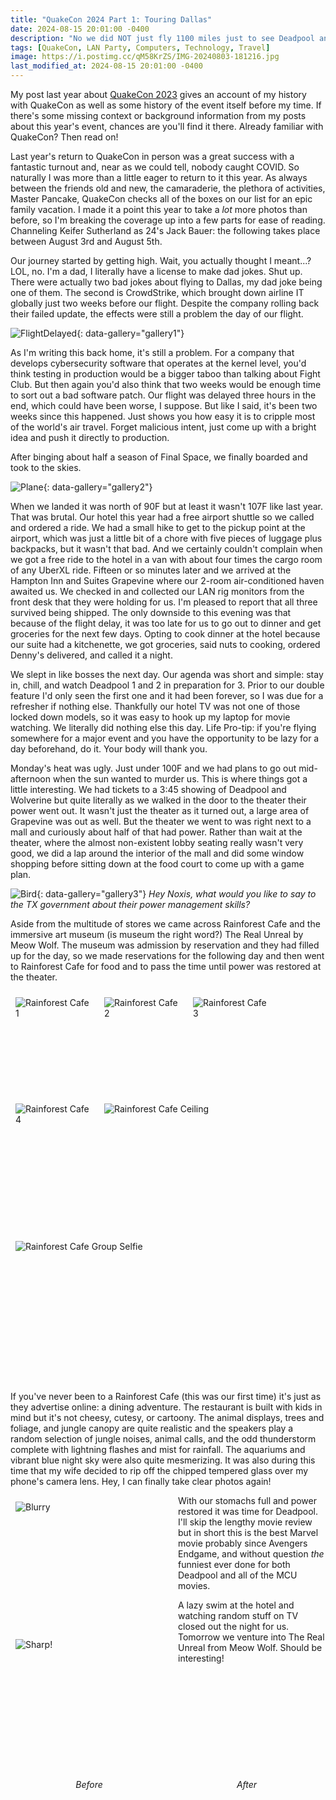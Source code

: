 ```yaml
---
title: "QuakeCon 2024 Part 1: Touring Dallas"
date: 2024-08-15 20:01:00 -0400
description: "No we did NOT just fly 1100 miles just to see Deadpool and Wolverine!"
tags: [QuakeCon, LAN Party, Computers, Technology, Travel]
image: https://i.postimg.cc/qM58KrZS/IMG-20240803-181216.jpg
last_modified_at: 2024-08-15 20:01:00 -0400
---
```


<style>
    .div25 {
        float:left;
        padding: 10px 8px;
        width:25%;
        height:150px;
        overflow:hidden;   
    }
    .div33 {
        float:left;
        padding: 10px 8px;
        width:33%;
        height:175px;
        overflow:hidden;
        }
    .div50 {
        float:left;
        padding: 10px 8px;
        width:50%;
        height:200px;
        overflow:hidden;
        }
    .p50 {
        float:left;
        width:50%;
        }
    .clear {
        clear:both;
        height:1.2em;
        margin-bottom:-1px;
    }
</style>

My post last year about [QuakeCon 2023](../quakecon-2023) gives an account of my history with QuakeCon as well as some history of the event itself before my time.  If there's some missing context or background information from my posts about this year's event, chances are you'll find it there.  Already familiar with QuakeCon?  Then read on!

Last year's return to QuakeCon in person was a great success with a fantastic turnout and, near as we could tell, nobody caught COVID.  So naturally I was more than a little eager to return to it this year.  As always between the friends old and new, the camaraderie, the plethora of activities, Master Pancake, QuakeCon checks all of the boxes on our list for an epic family vacation.  I made it a point this year to take a *lot* more photos than before, so I'm breaking the coverage up into a few parts for ease of reading.  Channeling Keifer Sutherland as 24's Jack Bauer: the following takes place between August 3rd and August 5th.

Our journey started by getting high.  Wait, you actually thought I meant...? LOL, no.  I'm a dad, I literally have a license to make dad jokes.  Shut up.  There were actually two bad jokes about flying to Dallas, my dad joke being one of them.  The second is CrowdStrike, which brought down airline IT globally just two weeks before our flight.  Despite the company rolling back their failed update, the effects were still a problem the day of our flight.

![FlightDelayed](https://i.postimg.cc/q0hfhgfm/IMG-20240803-181319.jpg){: data-gallery="gallery1"}

As I'm writing this back home, it's still a problem.  For a company that develops cybersecurity software that operates at the kernel level, you'd think testing in production would be a bigger taboo than talking about Fight Club.  But then again you'd also think that two weeks would be enough time to sort out a bad software patch.  Our flight was delayed three hours in the end, which could have been worse, I suppose.  But like I said, it's been two weeks since this happened.  Just shows you how easy it is to cripple most of the world's air travel.  Forget malicious intent, just come up with a bright idea and push it directly to production.

After binging about half a season of Final Space, we finally boarded and took to the skies.

![Plane](https://i.postimg.cc/MWv5PMmN/IMG20240803190320.jpg){: data-gallery="gallery2"}

When we landed it was north of 90F but at least it wasn't 107F like last year.  That was brutal.  Our hotel this year had a free airport shuttle so we called and ordered a ride.  We had a small hike to get to the pickup point at the airport, which was just a little bit of a chore with five pieces of luggage plus backpacks, but it wasn't that bad.  And we certainly couldn't complain when we got a free ride to the hotel in a van with about four times the cargo room of any UberXL ride.  Fifteen or so minutes later and we arrived at the Hampton Inn and Suites Grapevine where our 2-room air-conditioned haven awaited us.  We checked in and collected our LAN rig monitors from the front desk that they were holding for us.  I'm pleased to report that all three survived being shipped.  The only downside to this evening was that because of the flight delay, it was too late for us to go out to dinner and get groceries for the next few days.  Opting to cook dinner at the hotel because our suite had a kitchenette, we got groceries, said nuts to cooking, ordered Denny's delivered, and called it a night.

We slept in like bosses the next day.  Our agenda was short and simple: stay in, chill, and watch Deadpool 1 and 2 in preparation for 3.  Prior to our double feature I'd only seen the first one and it had been forever, so I was due for a refresher if nothing else.  Thankfully our hotel TV was not one of those locked down models, so it was easy to hook up my laptop for movie watching.  We literally did nothing else this day.  Life Pro-tip: if you're flying somewhere for a major event and you have the opportunity to be lazy for a day beforehand, do it.  Your body will thank you.

Monday's heat was ugly.  Just under 100F and we had plans to go out mid-afternoon when the sun wanted to murder us.  This is where things got a little interesting.  We had tickets to a 3:45 showing of Deadpool and Wolverine but quite literally as we walked in the door to the theater their power went out.  It wasn't just the theater as it turned out, a large area of Grapevine was out as well.  But the theater we went to was right next to a mall and curiously about half of that had power.  Rather than wait at the theater, where the almost non-existent lobby seating really wasn't very good, we did a lap around the interior of the mall and did some window shopping before sitting down at the food court to come up with a game plan.

![Bird](https://i.postimg.cc/66wdXyC9/IMG20240805164502.jpg){: data-gallery="gallery3"}
*<i>Hey Noxis, what would you like to say to the TX government about their power management skills?</i>*

Aside from the multitude of stores we came across Rainforest Cafe and the immersive art museum (is museum the right word?) The Real Unreal by Meow Wolf.  The museum was admission by reservation and they had filled up for the day, so we made reservations for the following day and then went to Rainforest Cafe for food and to pass the time until power was restored at the theater.

<div class="div25"><img src="https://i.postimg.cc/Qhfc2NC3/IMG20240805171259.jpg" alt="Rainforest Cafe 1" data-gallery="gallery4"></div>
<div class="div25"><img src="https://i.postimg.cc/4fRc6mLz/IMG20240805173150.jpg" alt="Rainforest Cafe 2" data-gallery="gallery4"></div>
<div class="div25"><img src="https://i.postimg.cc/x0zHNKRf/IMG20240805173213.jpg" alt="Rainforest Cafe 3" data-gallery="gallery4"></div>
<div class="div25"><img src="https://i.postimg.cc/gcY671Pj/IMG20240805173232.jpg" alt="Rainforest Cafe 4" data-gallery="gallery4"></div>
<div class="div50"><img src="https://i.postimg.cc/V1bTsTMp/IMG-20240805-183106.jpg" alt="Rainforest Cafe Ceiling" data-gallery="gallery4"></div>
<div class="div50"><img src="https://i.postimg.cc/cZN7Y52V/IMG20240805171103.jpg" alt="Rainforest Cafe Group Selfie" data-gallery="gallery4"></div>
<div class="clear"></div>

If you've never been to a Rainforest Cafe (this was our first time) it's just as they advertise online: a dining adventure.  The restaurant is built with kids in mind but it's not cheesy, cutesy, or cartoony.  The animal displays, trees and foliage, and jungle canopy are quite realistic and the speakers play a random selection of jungle noises, animal calls, and the odd thunderstorm complete with lightning flashes and mist for rainfall.  The aquariums and vibrant blue night sky were also quite mesmerizing.  It was also during this time that my wife decided to rip off the chipped tempered glass over my phone's camera lens.  Hey, I can finally take clear photos again!

<div class="div50"><img src="https://i.postimg.cc/7HjWMMvK/IMG-20240805-174928.jpg" alt="Blurry" data-gallery="gallery5"></div>
<div class="div50"><img src="https://i.postimg.cc/vyKksM15/IMG-20240805-175501.jpg" alt="Sharp!" data-gallery="gallery5"></div>
<div class="p50"><p style="text-align:center"><i>Before</i></p></div>
<div class="p50"><p style="text-align:center"><i>After</i></p></div>

With our stomachs full and power restored it was time for Deadpool.  I'll skip the lengthy movie review but in short this is the best Marvel movie probably since Avengers Endgame, and without question *the* funniest ever done for both Deadpool and all of the MCU movies.

A lazy swim at the hotel and watching random stuff on TV closed out the night for us.  Tomorrow we venture into The Real Unreal from Meow Wolf.  Should be interesting!